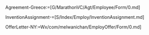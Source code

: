 Agreement-Greece:=[G/MarathonVC/Agt/Employee/Form/0.md]

InventionAssignment-=[S/Index/Employ/InventionAssignment.md]

OfferLetter-NY:=Wx/com/melwanichan/EmployOffer/Form/0.md]
